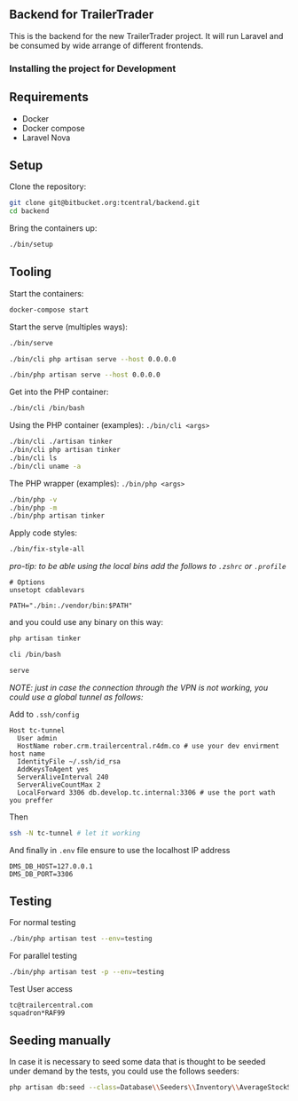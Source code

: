 ## Backend for TrailerTrader

This is the backend for the new TrailerTrader project. It will run Laravel and be consumed by wide arrange of different frontends.

### Installing the project for Development

Requirements
--------------------------------------
- Docker
- Docker compose
- Laravel Nova

Setup
--------------------------------------
Clone the repository:

```bash
git clone git@bitbucket.org:tcentral/backend.git
cd backend
```

Bring the containers up:

```bash
./bin/setup
```

Tooling
--------------------------------------

Start the containers:

```bash
docker-compose start
```

Start the serve (multiples ways):

```bash
./bin/serve
```
```bash
./bin/cli php artisan serve --host 0.0.0.0
```
```bash
./bin/php artisan serve --host 0.0.0.0
```

Get into the PHP container:

```bash
./bin/cli /bin/bash
```

Using the PHP container (examples): `./bin/cli <args>`

```bash
./bin/cli ./artisan tinker
./bin/cli php artisan tinker
./bin/cli ls
./bin/cli uname -a
```

The PHP wrapper (examples): `./bin/php <args>`

```bash
./bin/php -v
./bin/php -m
./bin/php artisan tinker
```

Apply code styles:

```bash
./bin/fix-style-all
```

*pro-tip: to be able using the local bins add the follows to `.zshrc` or `.profile`*

```
# Options
unsetopt cdablevars

PATH="./bin:./vendor/bin:$PATH"
```

and you could use any binary on this way:

```bash
php artisan tinker
```
```bash
cli /bin/bash
```
```bash
serve
```

*NOTE: just in case the connection through the VPN is not working, you could use a global tunnel as follows:*

Add to `.ssh/config`
```
Host tc-tunnel
  User admin
  HostName rober.crm.trailercentral.r4dm.co # use your dev envirment host name
  IdentityFile ~/.ssh/id_rsa
  AddKeysToAgent yes
  ServerAliveInterval 240
  ServerAliveCountMax 2
  LocalForward 3306 db.develop.tc.internal:3306 # use the port wath you preffer 
```
Then
```bash
ssh -N tc-tunnel # let it working
```
And finally in `.env` file ensure to use the localhost IP address
```
DMS_DB_HOST=127.0.0.1
DMS_DB_PORT=3306
```

Testing 
--------------------------------------

For normal testing 
```bash
./bin/php artisan test --env=testing
```

For parallel testing
```bash
./bin/php artisan test -p --env=testing
```

Test User access
```
tc@trailercentral.com
squadron*RAF99
```

Seeding manually
--------------------------------------
In case it is necessary to seed some data that is thought to be seeded under demand by the tests,
you could use the follows seeders:

```bash
php artisan db:seed --class=Database\\Seeders\\Inventory\\AverageStockSeeder
```
